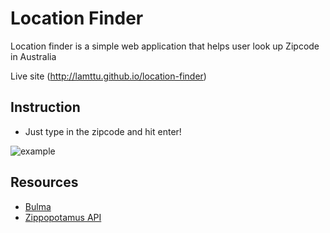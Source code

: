 # Location Finder
Location finder is a simple web application that helps user look up Zipcode in Australia

Live site (http://lamttu.github.io/location-finder)

## Instruction
- Just type in the zipcode and hit enter!

![example](https://i.imgur.com/8AIafhv.png)

## Resources
- [Bulma](https://bulma.io/)
- [Zippopotamus API](https://http://www.zippopotam.us/)

